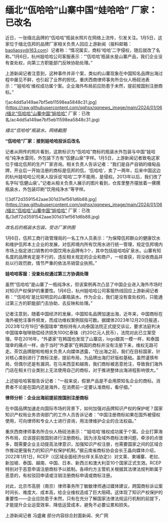 # 缅北“佤哈哈”山寨中国“娃哈哈” 厂家：已改名

近日，一张缅北品牌的“佤哈哈”瓶装水照片在网络上流传，引发关注。1月5日，这家位于缅北佤邦的品牌厂家相关负责人回应上游新闻（报料邮箱：baoliaosy@163.com）记者称：“情况属实，商标‘哈哈’二字侵权，随后就改了名称。”1月6日，杭州娃哈哈公司客服表示：“‘佤哈哈’瓶装水是山寨产品，我们企业没有查处权，向第三方职能部门反映协助处理。”

上游新闻记者注意到，这种事件并非个案，类似的山寨现象在中国知名品牌出海过程中屡见不鲜，也引起了业界的担忧。重庆西商律师事务所合伙人杨砚池表示：“‘娃哈哈’维权成功属个案。企业海外布局前应防患于未然，提前按国别注册商标。”

![ac4dd5a149ae7bf5eb11598ea5848c31.jpg](https://raw.githubusercontent.com/qqhsx/qqnews_image/main/2024/01/06/缅北“佤哈哈”山寨中国“娃哈哈”  厂家：已改名/ac4dd5a149ae7bf5eb11598ea5848c31.jpg)

_缅北“佤哈哈”瓶装水。网络截图_

**“佤哈哈”厂家：接到娃哈哈投诉后改名**

记者从网传的照片看到，这款标识为“佤哈哈”商标的瓶装水外包装与中国“娃哈哈”纯净水雷同，外包装下方有“佤健山泉”字样。1月5日，上游新闻记者致电这家位于缅北佤邦的生产厂家咨询。相关负责人告诉记者：“我们是自产自销的缅甸品牌，开业后一开始注册的商标是佤邦的佤，‘佤哈哈’，卖了一两年，后来中国这边的杭州娃哈哈公司来人投诉说‘哈哈’二字不能用，是侵权。2013年以后，我们改了名字叫‘佤健山泉’。”记者从相关负责人展示的图片看到，仓库里整齐摆放着一摞摞瓶装水，外包装印刷“饮用纯净水”等字样。

![3df72d3591542aae301d31ef561d6b88.jpg](https://raw.githubusercontent.com/qqhsx/qqnews_image/main/2024/01/06/缅北“佤哈哈”山寨中国“娃哈哈”  厂家：已改名/3df72d3591542aae301d31ef561d6b88.jpg)

_改名后的瓶装水包装。受访厂家供图_

1月6日，佤邦工商行政管理局的一名工作人员表示：“为保障佤邦群众的健康饮水和维护佤邦本土企业的发展，对佤邦境内所有饮用水进行统一管理，规定佤邦境内市场上指定进口销售的中国饮用水品牌有3个，其中包括娃哈哈矿泉水。山寨有知名度的品牌肯定是不行的，违反相关规定的企业和商户，一经查获，将没收商品并处以行政罚款，情节严重的依法吊销营业执照。”

**娃哈哈客服：没查处权通过第三方协调处理**

虽然“佤哈哈”是山寨了一瓶纯净水，但该案例再次凸显了中国企业进入海外市场时对知识产权保护的重要性。1月6日，杭州娃哈哈公司客服热线回应上游新闻记者称：“‘佤哈哈’是比较明显的山寨瓶装水。作为企业，我们是没有查处权的，只能通过第三方的职能部门去协助、去反映和处理。”

记者注意到，随着中国经济的发展，中国知名品牌加速出海，近年来，中国商标在海外被抢注事件频发，而成功维权案例屈指可数。据媒体2023年12月20日报道，2023年12月19日“泰国瑞幸”商标持有人向泰国法院正式提交诉讼，要求法庭判决中国瑞幸咖啡赔偿经济损失100亿泰铢（约20亿元人民币），法院对此已立案受理。早在2016年，“外婆家”在韩国也发现了山寨店，logo跟其一模一样，和泰国瑞幸的痛点一样，由于当时“外婆家”在韩国的商标并没有注册下来，维权无路可走。茶饮品牌甜啦啦相关负责人向媒体透露，“在出海之前，我们在目标国家，针对核心类别进行了商标注册，提前布局，为品牌出海打好版权基础。虽然谨慎布局，但偶尔还是有漏洞，在马来西亚和越南，我们商标被恶意抢注，导致我们海外门店在相关行业类别上无法使用自己的商标，对于推进整体出海进程影响很大。”

上述娃哈哈客服告诉记者：“一般来说，假冒产品是不会用原知名企业的商标。消费者不论是在国内还是海外，在消费前一定要认准商标，看仔细。”

**律师分析：企业出海前提前按国别注册商标**

在中国品牌加速走向国际市场的背景下，如何加强对品牌知识产权的保护呢？国家知识产权局业务咨询部门的工作人员告诉记者：“中国注册商标如果在国外被侵权使用，可向律师和专业人士进行咨询，用法律维护企业的合法权益。”

重庆西商律师事务所合伙人杨砚池表示：“‘娃哈哈’维权成功属于个案。企业打算海外布局，应该提前按国别进行注册商标。因为涉及域外商标法律问题，牵涉的点很多，既需要企业主动提高法律意识，加强知识产权注册，也需要国家之间的区域合作推动更强有力的知识产权保护机制。”据云南省商标协会会长王晶向媒体介绍，2022年1月1日，RCEP（《区域全面经济伙伴关系协定》）对文莱、柬埔寨、老挝、新加坡、泰国、越南、中国、日本、新西兰和澳大利亚10个国家正式生效。RCEP特别对于恶意申请注册商标予以抵制。各缔约方主管机关根据其法律法规判断属于恶意的，有权驳回申请或注销注册商标申请或商标注册。

对此，北京市高朋（南京）律师事务所丁敏敏律师通过媒体建议，跨国商标诉讼案时间长、难度大、成本高，给企业维权造成了巨大阻碍。这体现了知识产权保护的重要性——企业应防患于未然，只有在充分了解国家法律法规运行机制的前提下，才能提升企业运营效率、降低运营成本，避免不必要讼累和损失。

上游新闻记者 冯盛雍 部分内容综合封面新闻、央广网

